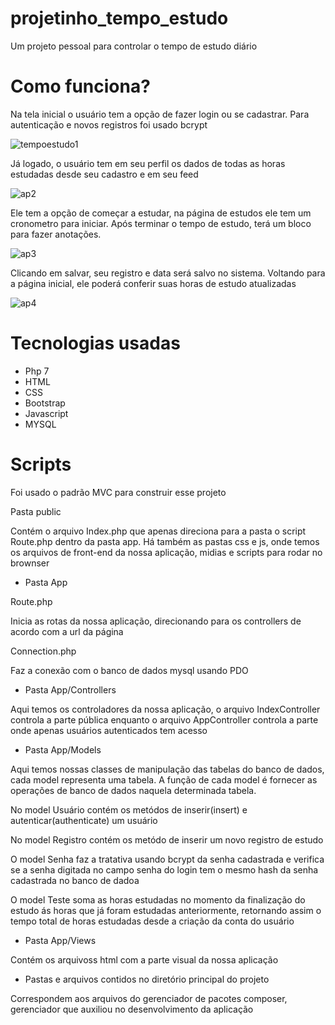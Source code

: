 
# projetinho_tempo_estudo

Um projeto pessoal para controlar o tempo de estudo diário

# Como funciona?

Na tela inicial o usuário tem a opção de fazer login ou se cadastrar. Para autenticação e novos registros foi usado bcrypt

![tempoestudo1](https://user-images.githubusercontent.com/24599447/126216053-cb63b360-06c0-4e6b-a972-e06acb8913aa.png)

Já logado, o usuário tem em seu perfil os dados de todas as horas estudadas desde seu cadastro e em seu feed

![ap2](https://user-images.githubusercontent.com/24599447/126224331-35056622-1d89-483d-860c-c042d248fcda.png)


Ele tem a opção de começar a estudar, na página de estudos ele tem um cronometro para iniciar. Após terminar o tempo de estudo, terá um bloco para fazer anotações.

![ap3](https://user-images.githubusercontent.com/24599447/126224849-1a529137-183d-493d-948f-2cac2c722767.png)


Clicando em salvar, seu registro e data será salvo no sistema. Voltando para a página inicial, ele poderá conferir suas horas de estudo atualizadas 

![ap4](https://user-images.githubusercontent.com/24599447/126225283-c8b23b40-4a81-4005-ac9c-bcb6e65fba05.png)

# Tecnologias usadas

- Php 7
- HTML 
- CSS
- Bootstrap
- Javascript
- MYSQL

# Scripts

Foi usado o padrão MVC para construir esse projeto

Pasta public

Contém o arquivo Index.php que apenas direciona para a pasta o script Route.php dentro da pasta app. Há também as pastas css e js, onde temos os arquivos de front-end da nossa aplicação, midias e scripts para rodar no brownser

- Pasta App

Route.php

Inicia as rotas da nossa aplicação, direcionando para os controllers de acordo com a url da página

Connection.php

Faz a conexão com o banco de dados mysql usando PDO

- Pasta App/Controllers

Aqui temos os controladores da nossa aplicação, o arquivo IndexController controla a parte pública enquanto o arquivo AppController controla a parte onde apenas usuários autenticados tem acesso

- Pasta App/Models

Aqui temos nossas classes de manipulação das tabelas do banco de dados, cada model representa uma tabela. A função de cada model é fornecer as operações de banco de dados naquela determinada tabela. 

No model Usuário contém os metódos de inserir(insert) e autenticar(authenticate) um usuário

No model Registro contém os metódo de inserir um novo registro de estudo

O model Senha faz a tratativa usando bcrypt da senha cadastrada e verifica se a senha digitada no campo senha do login tem o mesmo hash da senha cadastrada no banco de dadoa

O model Teste soma as horas estudadas no momento da finalização do estudo ás horas que já foram estudadas anteriormente, retornando assim o tempo total de horas estudadas desde a criação da conta do usuário

- Pasta App/Views

Contém os arquivoss html com a parte visual da nossa aplicação

- Pastas e arquivos contidos no diretório principal do projeto

Correspondem aos arquivos do gerenciador de pacotes composer, gerenciador que auxiliou no desenvolvimento da aplicação
